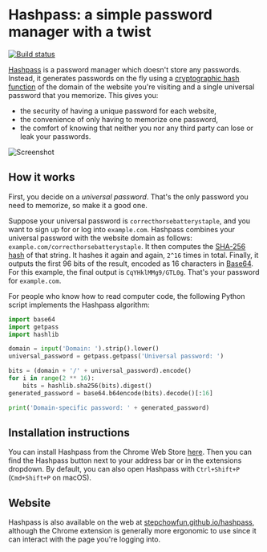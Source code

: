 # Hashpass: a simple password manager with a twist

[![Build status](https://github.com/stepchowfun/hashpass/workflows/Continuous%20integration/badge.svg?branch=main)](https://github.com/stepchowfun/hashpass/actions?query=branch%3Amain)

[Hashpass](https://chrome.google.com/webstore/detail/hashpass/gkmegkoiplibopkmieofaaeloldidnko)
is a password manager which doesn't store any passwords. Instead, it generates
passwords on the fly using a
[cryptographic hash function](https://en.wikipedia.org/wiki/Cryptographic_hash_function)
of the domain of the website you're visiting and a single universal password
that you memorize. This gives you:

- the security of having a unique password for each website,
- the convenience of only having to memorize one password,
- the comfort of knowing that neither you nor any third party can lose or leak
  your passwords.

![Screenshot](https://github.com/stepchowfun/hashpass/blob/main/images/screenshot3.png)

## How it works

First, you decide on a _universal password_. That's the only password you need
to memorize, so make it a good one.

Suppose your universal password is `correcthorsebatterystaple`, and you want to
sign up for or log into `example.com`. Hashpass combines your universal password
with the website domain as follows: `example.com/correcthorsebatterystaple`. It
then computes the [SHA-256 hash](http://en.wikipedia.org/wiki/SHA-2) of that
string. It hashes it again and again, `2^16` times in total. Finally, it outputs
the first 96 bits of the result, encoded as 16 characters in
[Base64](http://en.wikipedia.org/wiki/Base64). For this example, the final
output is `CqYHklMMg9/GTL0g`. That's your password for `example.com`.

For people who know how to read computer code, the following Python script
implements the Hashpass algorithm:

```python
import base64
import getpass
import hashlib

domain = input('Domain: ').strip().lower()
universal_password = getpass.getpass('Universal password: ')

bits = (domain + '/' + universal_password).encode()
for i in range(2 ** 16):
    bits = hashlib.sha256(bits).digest()
generated_password = base64.b64encode(bits).decode()[:16]

print('Domain-specific password: ' + generated_password)
```

## Installation instructions

You can install Hashpass from the Chrome Web Store
[here](https://chrome.google.com/webstore/detail/hashpass/gkmegkoiplibopkmieofaaeloldidnko).
Then you can find the Hashpass button next to your address bar or in the
extensions dropdown. By default, you can also open Hashpass with `Ctrl+Shift+P`
(`Cmd+Shift+P` on macOS).

## Website

Hashpass is also available on the web at
[stepchowfun.github.io/hashpass](https://stepchowfun.github.io/hashpass/),
although the Chrome extension is generally more ergonomic to use since it can
interact with the page you're logging into.

